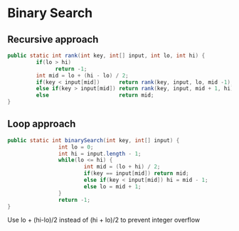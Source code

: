 # Binary Search

## Recursive approach

```java
public static int rank(int key, int[] input, int lo, int hi) {
         if(lo > hi)
               return -1;
         int mid = lo + (hi - lo) / 2;
         if(key < input[mid])      return rank(key, input, lo, mid -1);
         else if(key > input[mid]) return rank(key, input, mid + 1, hi);
         else                      return mid;
}
```

## Loop approach

```java
public static int binarySearch(int key, int[] input) {
                int lo = 0;
                int hi = input.length - 1;
                while(lo <= hi) {
                        int mid = (lo + hi) / 2;
                        if(key == input[mid]) return mid;
                        else if(key < input[mid]) hi = mid - 1;
                        else lo = mid + 1;
                }
                return -1;
}
```

Use lo + (hi-lo)/2 instead of (hi + lo)/2 to prevent integer overflow 
